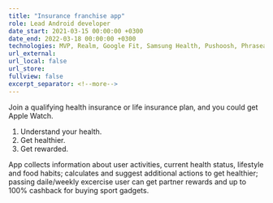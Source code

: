 ```yaml
---
title: "Insurance franchise app"
role: Lead Android developer
date_start: 2021-03-15 00:00:00 +0300
date_end: 2022-03-18 00:00:00 +0300
technologies: MVP, Realm, Google Fit, Samsung Health, Pushoosh, Phraseapp/MCMP, 20+ Gradle Flavors, RTL Hebrew locale
url_external:
url_local: false
url_store:
fullview: false
excerpt_separator: <!--more-->
---
```

Join a qualifying health insurance or life insurance plan, and you could get Apple Watch.

1. Understand your health.
2. Get healthier.
3. Get rewarded.

App collects information about user activities, current health status, lifestyle and food habits; calculates and suggest additional actions to get healthier; passing daile/weekly excercise user can get partner rewards and up to 100% cashback for buying sport gadgets.